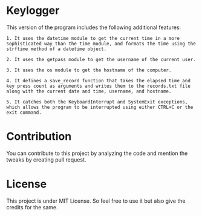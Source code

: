 # Keylogger

This version of the program includes the following additional features:

    1. It uses the datetime module to get the current time in a more sophisticated way than the time module, and formats the time using the strftime method of a datetime object.
    
    2. It uses the getpass module to get the username of the current user.
    
    3. It uses the os module to get the hostname of the computer.
    
    4. It defines a save_record function that takes the elapsed time and key press count as arguments and writes them to the records.txt file along with the current date and time, username, and hostname.
    
    5. It catches both the KeyboardInterrupt and SystemExit exceptions, which allows the program to be interrupted using either CTRL+C or the exit command.
    
# Contribution

You can contribute to this project by analyzing the code and mention the tweaks by creating pull request.

# License

This project is under MIT License. So feel free to use it but also give the credits for the same.
